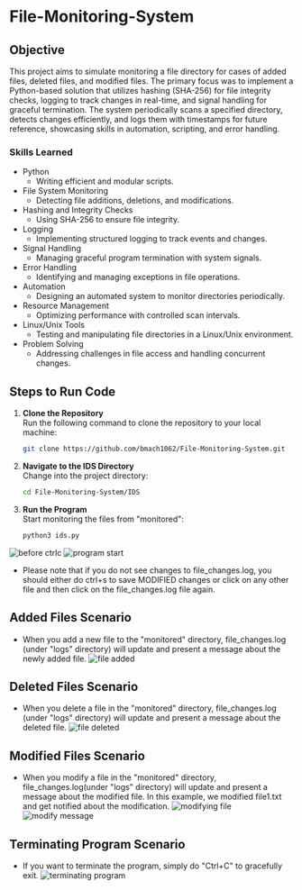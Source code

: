 # File-Monitoring-System

## Objective
This project aims to simulate monitoring a file directory for cases of added files, deleted files, and modified files. The primary focus was to implement a Python-based solution that utilizes hashing (SHA-256) for file integrity checks, logging to track changes in real-time, and signal handling for graceful termination. The system periodically scans a specified directory, detects changes efficiently, and logs them with timestamps for future reference, showcasing skills in automation, scripting, and error handling.

### Skills Learned
- Python
  - Writing efficient and modular scripts.
- File System Monitoring
  - Detecting file additions, deletions, and modifications. 
- Hashing and Integrity Checks
  - Using SHA-256 to ensure file integrity.
- Logging
  - Implementing structured logging to track events and changes.
- Signal Handling
  - Managing graceful program termination with system signals.
- Error Handling
  - Identifying and managing exceptions in file operations.
- Automation
  - Designing an automated system to monitor directories periodically.
- Resource Management
  - Optimizing performance with controlled scan intervals.
- Linux/Unix Tools
  - Testing and manipulating file directories in a Linux/Unix environment.
- Problem Solving
  - Addressing challenges in file access and handling concurrent changes. 

## Steps to Run Code
1. **Clone the Repository**  
   Run the following command to clone the repository to your local machine:
   ```bash
   git clone https://github.com/bmach1062/File-Monitoring-System.git
2. **Navigate to the IDS Directory**  
   Change into the project directory:
   ```bash
   cd File-Monitoring-System/IDS
3. **Run the Program**  
   Start monitoring the files from "monitored":
   ```bash
   python3 ids.py

![before ctrlc](https://github.com/bmach1062/File-Monitoring-System/blob/4477bc4ade034980aeeeb0368c0c2be60abb368c/before_ctrlc.png)
![program start](https://github.com/bmach1062/File-Monitoring-System/blob/4477bc4ade034980aeeeb0368c0c2be60abb368c/program_start.png)

* Please note that if you do not see changes to file_changes.log, you should either do ctrl+s to save MODIFIED changes or click on any other file and then click on the file_changes.log file again.
## Added Files Scenario
- When you add a new file to the "monitored" directory, file_changes.log (under "logs" directory) will update and present a message about the newly added file. 
![file added](https://github.com/bmach1062/File-Monitoring-System/blob/4477bc4ade034980aeeeb0368c0c2be60abb368c/after_file_added.png)

## Deleted Files Scenario
- When you delete a file in the "monitored" directory, file_changes.log (under "logs" directory) will update and present a message about the deleted file. 
![file deleted](https://github.com/bmach1062/File-Monitoring-System/blob/cd00d510990fad1f16aa80a301ff106cf9955749/images/after_file_deleted.png)

## Modified Files Scenario
- When you modify a file in the "monitored" directory, file_changes.log(under "logs" directory) will update and present a message about the modified file. In this example, we modified file1.txt and get notified about the modification.
![modifying file](https://github.com/bmach1062/File-Monitoring-System/blob/cd00d510990fad1f16aa80a301ff106cf9955749/images/modification_file1.png)
![modify message](https://github.com/bmach1062/File-Monitoring-System/blob/cd00d510990fad1f16aa80a301ff106cf9955749/images/after_file_modified.png)

## Terminating Program Scenario
- If you want to terminate the program, simply do "Ctrl+C" to gracefully exit.
![terminating program](https://github.com/bmach1062/File-Monitoring-System/blob/cd00d510990fad1f16aa80a301ff106cf9955749/images/after_ctrlc.png)
  
